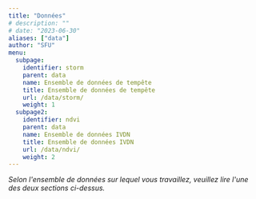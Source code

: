 ```yaml
---
title: "Données"
# description: ""
# date: "2023-06-30"
aliases: ["data"]
author: "SFU"
menu:
  subpage:
    identifier: storm
    parent: data
    name: Ensemble de données de tempête
    title: Ensemble de données de tempête
    url: /data/storm/
    weight: 1
  subpage2:
    identifier: ndvi
    parent: data
    name: Ensemble de données IVDN
    title: Ensemble de données IVDN
    url: /data/ndvi/
    weight: 2
---
```


*Selon l'ensemble de données sur lequel vous travaillez, veuillez lire l'une des deux sections ci-dessus.*
